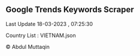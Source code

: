 

## Google Trends Keywords Scraper 
 
Last Update 18-03-2023 , 07:25:30

Country List :
VIETNAM.json



© Abdul Muttaqin 
